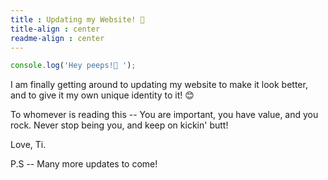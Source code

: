 ```yaml
---
title : Updating my Website! 🚀
title-align : center
readme-align : center
---
```


```javascript
console.log('Hey peeps!👋 ');
```

I am finally getting around to updating my website to make it look better, and to give it my own unique identity to it! 😊  

To whomever is reading this -- You are important, you have value, and you rock. Never stop being you, and keep on kickin' butt!  

Love,
Ti.


P.S -- Many more updates to come! 